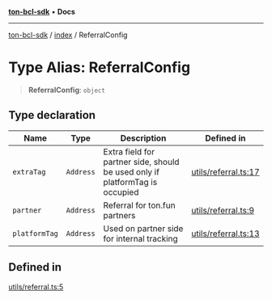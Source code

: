 [**ton-bcl-sdk**](../../README.md) • **Docs**

***

[ton-bcl-sdk](../../README.md) / [index](../README.md) / ReferralConfig

# Type Alias: ReferralConfig

> **ReferralConfig**: `object`

## Type declaration

| Name | Type | Description | Defined in |
| ------ | ------ | ------ | ------ |
| `extraTag` | `Address` | Extra field for partner side, should be used only if platformTag is occupied | [utils/referral.ts:17](https://github.com/ton-fun-tech/ton-bcl-sdk/blob/ef763c160920e1ad75340ad15c4b7021fb9ec8c0/src/utils/referral.ts#L17) |
| `partner` | `Address` | Referral for ton.fun partners | [utils/referral.ts:9](https://github.com/ton-fun-tech/ton-bcl-sdk/blob/ef763c160920e1ad75340ad15c4b7021fb9ec8c0/src/utils/referral.ts#L9) |
| `platformTag` | `Address` | Used on partner side for internal tracking | [utils/referral.ts:13](https://github.com/ton-fun-tech/ton-bcl-sdk/blob/ef763c160920e1ad75340ad15c4b7021fb9ec8c0/src/utils/referral.ts#L13) |

## Defined in

[utils/referral.ts:5](https://github.com/ton-fun-tech/ton-bcl-sdk/blob/ef763c160920e1ad75340ad15c4b7021fb9ec8c0/src/utils/referral.ts#L5)
